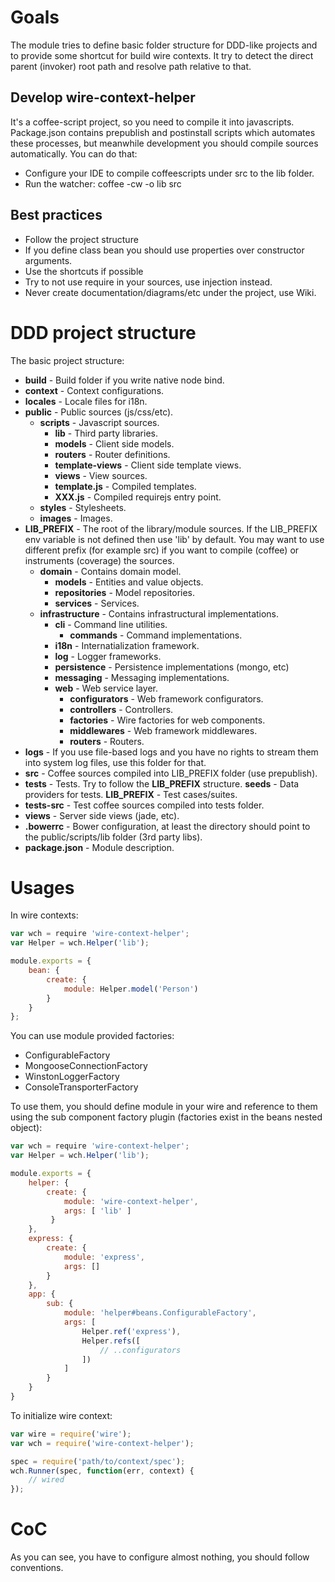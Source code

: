 # Goals

The module tries to define basic folder structure for DDD-like projects and to provide some shortcut for
build wire contexts.
It try to detect the direct parent (invoker) root path and resolve path relative to that.

## Develop wire-context-helper

It's a coffee-script project, so you need to compile it into javascripts. Package.json contains prepublish and 
postinstall scripts which automates these processes, but meanwhile development you should compile sources automatically.
You can do that:

* Configure your IDE to compile coffeescripts under src to the lib folder.
* Run the watcher: coffee -cw -o lib src

## Best practices

* Follow the project structure
* If you define class bean you should use properties over constructor arguments.
* Use the shortcuts if possible
* Try to not use require in your sources, use injection instead.
* Never create documentation/diagrams/etc under the project, use Wiki.

# DDD project structure

The basic project structure:

* **build** - Build folder if you write native node bind.
* **context** - Context configurations.
* **locales** - Locale files for i18n.
* **public** - Public sources (js/css/etc).
    * **scripts** - Javascript sources.
        * **lib** - Third party libraries.
        * **models** - Client side models.
        * **routers** - Router definitions.
        * **template-views** - Client side template views.
        * **views** - View sources.
        * **template.js** - Compiled templates.
        * **XXX.js** - Compiled requirejs entry point.
    * **styles** - Stylesheets.
    * **images** - Images.
* **LIB_PREFIX**  - The root of the library/module sources. If the LIB_PREFIX env variable is not defined then use 'lib' by default.
You may want to use different prefix (for example src) if you want to compile (coffee) or instruments (coverage) the sources.
    * **domain** - Contains domain model.
        * **models** - Entities and value objects.
        * **repositories** - Model repositories.
        * **services** - Services.
    * **infrastructure** - Contains infrastructural implementations.
        * **cli** - Command line utilities.
            * **commands** - Command implementations.
        * **i18n** - Internatialization framework.
        * **log** - Logger frameworks.
        * **persistence** - Persistence implementations (mongo, etc)
        * **messaging** - Messaging implementations.
        * **web** - Web service layer.
            * **configurators** - Web framework configurators.
            * **controllers** - Controllers.
            * **factories** - Wire factories for web components.
            * **middlewares** - Web framework middlewares.
            * **routers** - Routers.
* **logs** - If you use file-based logs and you have no rights to stream them into system log files, use this folder for that.
* **src** - Coffee sources compiled into LIB_PREFIX folder (use prepublish).
* **tests** - Tests. Try to follow the **LIB_PREFIX** structure.
    **seeds** - Data providers for tests.
    **LIB_PREFIX** - Test cases/suites.
* **tests-src** - Test coffee sources compiled into tests folder.
* **views** - Server side views (jade, etc).
* **.bowerrc** - Bower configuration, at least the directory should point to the public/scripts/lib folder (3rd party libs).
* **package.json** - Module description.

# Usages

In wire contexts:

```javascript
var wch = require 'wire-context-helper';
var Helper = wch.Helper('lib');

module.exports = {
    bean: {
        create: {
            module: Helper.model('Person')
        }
    }
};
```

You can use module provided factories:

* ConfigurableFactory
* MongooseConnectionFactory
* WinstonLoggerFactory
* ConsoleTransporterFactory

To use them, you should define module in your wire and reference to them using the sub component factory plugin 
(factories exist in the beans nested object):

```javascript
var wch = require 'wire-context-helper';
var Helper = wch.Helper('lib');

module.exports = {
    helper: {
        create: {
            module: 'wire-context-helper',
            args: [ 'lib' ]
         }
    },
    express: {
        create: {
            module: 'express',
            args: []
        }
    },            
    app: {
        sub: {
            module: 'helper#beans.ConfigurableFactory',
            args: [
                Helper.ref('express'),
                Helper.refs([
                    // ..configurators
                ])
            ]
        }
    }
}
```

To initialize wire context:

```javascript
var wire = require('wire');
var wch = require('wire-context-helper');

spec = require('path/to/context/spec');
wch.Runner(spec, function(err, context) {
    // wired
});
```

# CoC

As you can see, you have to configure almost nothing, you should follow conventions.
